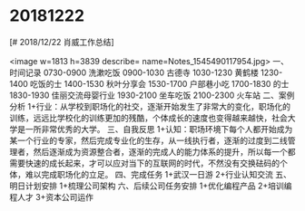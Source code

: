 # 20181222

[# 2018/12/22 肖威工作总结]

<image w=1813 h=3839 describe= name=Notes_1545490117954.jpg>
一、时间记录
0730-0900 洗漱吃饭
0900-1030 古德寺
1030-1230 黄鹤楼
1230-1400 吃饭的士
1400-1530 秋叶分享会
1530-1700 户部巷小吃
1700-1830 的士
1830-1930 佳丽交流母婴行业
1930-2100 坐车吃饭
2100-2300 火车站
二、案例分析
1+行业：从学校到职场化的社交，逐渐开始发生了非常大的变化，职场化的训练，远远比学校化的训练更加的残酷，个体成长的速度也变得越来越快，社会大学是一所非常优秀的大学。
三、自我反思
1+认知：职场环境下每个人都开始成为某一个行业的专家，然后完成专业化的生存，从一线执行者，逐渐的过度到二线管理者，然后逐渐成为资源整合者，逐渐的完成人的能力体系的提升，所以每一个都需要快速的成长起来，才可以应对当下的互联网的时代，不然没有交换砝码的个体，难以完成职场化的立足。
四、完成任务
1+武汉一日游
2+行业认知交流
五、明日计划安排
1+梳理公司架构
六、后续公司任务安排
1+优化编程产品
2+培训编程人才
3+资本公司运作
